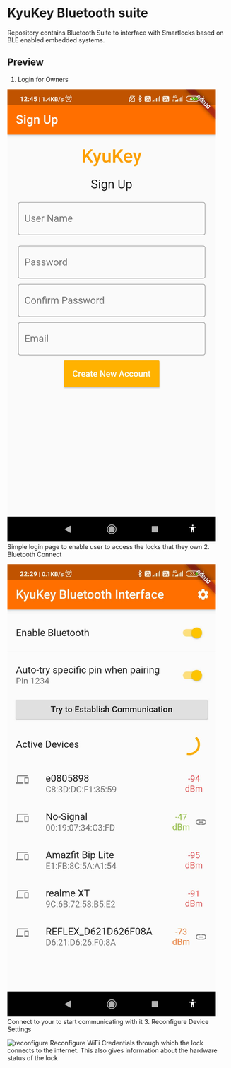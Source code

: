 # KyuKey Bluetooth suite
Repository contains Bluetooth Suite to interface with Smartlocks based on BLE enabled embedded systems.

## Preview
1. Login for Owners

![signup](media/Screenshot_2021-07-10-12-45-55-919_com.example.kyukey_signup.jpg)
Simple login page to enable user to access the locks that they own
2. Bluetooth Connect

![connect](media/Screenshot_2020-05-06-22-29-05-906_io.github.edufolly.flutterbluetoothserialexample.jpg)
Connect to your to start communicating with it
3. Reconfigure Device Settings

![reconfigure](media/Screenshot_2020-05-06-23-24-05-156.github.edufolly.flutterbluetoothserialexample.jpg)
Reconfigure WiFi Credentials through which the lock connects to the internet. This also gives information about the hardware status of the lock

